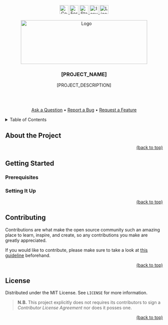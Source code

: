 <div id="top"></div>

<div align="center">
  <a href="https://github.com/Serpentiel/template/graphs/contributors">
    <img src="https://img.shields.io/github/contributors/Serpentiel/template.svg?style=for-the-badge" alt="Contributors" height="28">
  </a>
  <a href="https://github.com/Serpentiel/template/network/members">
    <img src="https://img.shields.io/github/forks/Serpentiel/template.svg?style=for-the-badge" alt="Forks" height="28">
  </a>
  <a href="https://github.com/Serpentiel/template/stargazers">
    <img src="https://img.shields.io/github/stars/Serpentiel/template.svg?style=for-the-badge" alt="Stars" height="28">
  </a>
  <a href="https://github.com/Serpentiel/template/issues">
    <img src="https://img.shields.io/github/issues/Serpentiel/template.svg?style=for-the-badge" alt="Issues" height="28">
  </a>
  <a href="LICENSE">
    <img src="https://img.shields.io/github/license/Serpentiel/template.svg?style=for-the-badge" alt="License" height="28">
  </a>
  <br>
  <br>
  <a href="https://github.com/Serpentiel/template">
    <img src="../repo-assets/README.md/logo.png" alt="Logo" width="404" height="140">
  </a>
  <h3>[PROJECT_NAME]</h3>
  <p>[PROJECT_DESCRIPTION]</p>
  <br>
  <br>
  <p>
    <a href="https://github.com/Serpentiel/template/issues/new?labels=question&template=01_question.md">Ask a Question</a>
    &bullet;
    <a href="https://github.com/Serpentiel/template/issues/new?labels=bug&template=02_bug.md">Report a Bug</a>
    &bullet;
    <a href="https://github.com/Serpentiel/template/issues/new?labels=enhancement&template=03_feature.md">Request a Feature</a>
  </p>
</div>
<details>
  <summary>Table of Contents</summary>
  <ul>
    <li>
      <a href="#about-the-project">1. About this Project</a>
    </li>
    <li>
      <a href="#getting-started">2. Getting Started</a>
      <ul>
        <li>
          <a href="#prerequisites">2.1. Prerequisites</a>
        </li>
        <li>
          <a href="#setting-it-up">2.2. Setting It Up</a>
        </li>
      </ul>
    </li>
    <li>
      <a href="#contributing">3. Contributing</a>
    </li>
    <li>
      <a href="#license">4. License</a>
    </li>
  </ul>
</details>

## About the Project

<!-- TODO -->

<p align="right"><a href="#top">(back to top)</a></p>

## Getting Started

<!-- TODO -->

### Prerequisites

<!-- TODO -->

### Setting It Up

<!-- TODO -->

<p align="right"><a href="#top">(back to top)</a></p>

## Contributing

Contributions are what make the open source community such an amazing place to learn, inspire, and create, so any
contributions you make are greatly appreciated.

If you would like to contribute, please make sure to take a look
at [this guideline](https://github.com/Serpentiel/template/blob/main/CONTRIBUTING.md) beforehand.

<p align="right"><a href="#top">(back to top)</a></p>

## License

Distributed under the MIT License. See `LICENSE` for more information.

> **N.B.** This project explicitly does not requires its contributors to sign a _Contributor License Agreement_ nor does
> it posses one.

<p align="right"><a href="#top">(back to top)</a></p>

